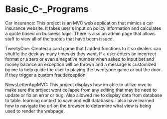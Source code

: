 # Basic_C-_Programs
 Car Insurance:
This project is an MVC web application that mimics a car insurance website. It takes user's input on policy information and calculates a quote based on business logic. There is also an admin page that allows staff to view all of the quotes that have beem issued.

TwentyOne:
Created a card game that I added functions to it so dealers can shuffle the deck as many times as they want. If a user enters an incorrect format or a zero or even a negative number when asked to input bet and money balance an exception will be thrown and a message is customized by me to help guide the user to playing the twentyone game or out the door if they trigger a custom fraudexception


NewsLetterAppMVC:
This project displays how im able to utilize mvc to make sure the project wont collapse from any editing that may be need to update or fix an error or bug. Also allowed me to display data from database to table. learning context to save and edit databases. i also have learned how to navigate the url on the browser to determine what view is being used to render the webpage.  
 


